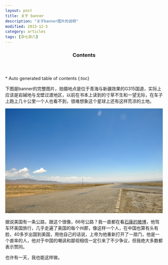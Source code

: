 ```yaml
---
layout: post
title: 关于 banner
description: "关于banner图片的说明"
modified: 2013-12-5
category: articles
tags: [杂七杂八]
---
```


<section id="table-of-contents" class="toc">
  <header>
    <h3>Contents</h3>
  </header>
<div id="drawer" markdown="1">
*  Auto generated table of contents
{:toc}
</div>
</section><!-- /#table-of-contents -->

下图是banner的完整图片，拍摄地点是位于青海与新疆效果的G315国道，实际上应该是岩碱地与戈壁过渡地区，以前在书本上读到的寸草不生和一望无际，在车子上跑上几十公里一个人也看不到，很难想象这个星球上还有这样荒凉的土地。


[![banner](/assets/images/desert.jpg)](/assets/images/desert.jpg "Show origin picture")



据说美国有一条公路，跟这个很像，66号公路？我一直都在看[石康的微博](http://weibo.com/shikang "石康的微博")，他驾车环美国旅行，几乎走遍了美国的每个州郡，像这样一个人，在中国也算有头有脸，40多岁出国到美国，用他自己的话说，上帝为他重新打开了一扇门，他是一个直率的人，他对于中国的嘲讽和鄙视相信一定引来了不少争议，但我绝大多数都表示赞同。

也许有一天，我也能这样做。


